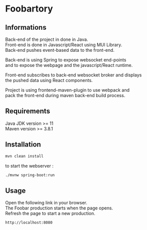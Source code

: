 # Foobartory

## Informations

Back-end of the project in done in Java.\
Front-end is done in Javascript/React using MUI Library.\
Back-end pushes event-based data to the front-end.

Back-end is using Spring to expose websocket end-points\
and to expose the webpage and the javascript/React runtime.

Front-end subscribes to back-end websocket broker and displays\
the pushed data using React components.

Project is using frontend-maven-plugin to use webpack and \
pack the front-end during maven back-end build process.

## Requirements

Java JDK version >= 11 \
Maven version >= 3.8.1

## Installation

```bash
mvn clean install
```
to start the webserver :
```bash
./mvnw spring-boot:run
```

## Usage

Open the following link in your browser.\
The Foobar production starts when the page opens.\
Refresh the page to start a new production.

```bash
http://localhost:8080
```
